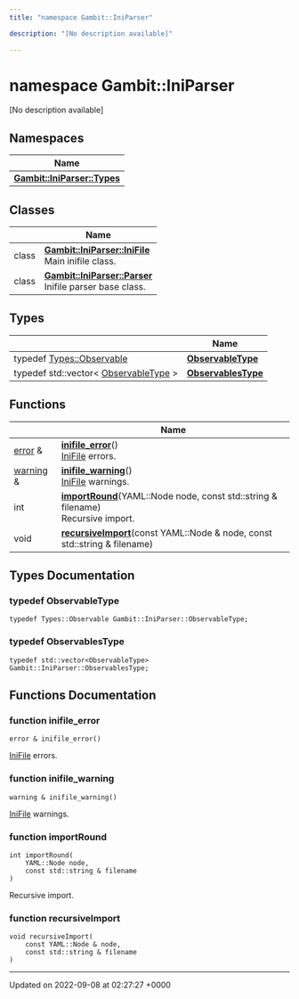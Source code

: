 ```yaml
---
title: "namespace Gambit::IniParser"

description: "[No description available]"

---
```


# namespace Gambit::IniParser

[No description available]

## Namespaces

| Name           |
| -------------- |
| **[Gambit::IniParser::Types](/documentation/code/namespaces/namespacegambit_1_1iniparser_1_1types/)**  |

## Classes

|                | Name           |
| -------------- | -------------- |
| class | **[Gambit::IniParser::IniFile](/documentation/code/classes/classgambit_1_1iniparser_1_1inifile/)** <br>Main inifile class.  |
| class | **[Gambit::IniParser::Parser](/documentation/code/classes/classgambit_1_1iniparser_1_1parser/)** <br>Inifile parser base class.  |

## Types

|                | Name           |
| -------------- | -------------- |
| typedef [Types::Observable](/documentation/code/classes/structgambit_1_1iniparser_1_1types_1_1observable/) | **[ObservableType](/documentation/code/namespaces/namespacegambit_1_1iniparser/#typedef-observabletype)**  |
| typedef std::vector< [ObservableType](/documentation/code/classes/structgambit_1_1iniparser_1_1types_1_1observable/) > | **[ObservablesType](/documentation/code/namespaces/namespacegambit_1_1iniparser/#typedef-observablestype)**  |

## Functions

|                | Name           |
| -------------- | -------------- |
| [error](/documentation/code/classes/classgambit_1_1error/) & | **[inifile_error](/documentation/code/namespaces/namespacegambit_1_1iniparser/#function-inifile-error)**()<br>[IniFile]() errors.  |
| [warning](/documentation/code/classes/classgambit_1_1warning/) & | **[inifile_warning](/documentation/code/namespaces/namespacegambit_1_1iniparser/#function-inifile-warning)**()<br>[IniFile]() warnings.  |
| int | **[importRound](/documentation/code/namespaces/namespacegambit_1_1iniparser/#function-importround)**(YAML::Node node, const std::string & filename)<br>Recursive import.  |
| void | **[recursiveImport](/documentation/code/namespaces/namespacegambit_1_1iniparser/#function-recursiveimport)**(const YAML::Node & node, const std::string & filename) |

## Types Documentation

### typedef ObservableType

```
typedef Types::Observable Gambit::IniParser::ObservableType;
```


### typedef ObservablesType

```
typedef std::vector<ObservableType> Gambit::IniParser::ObservablesType;
```



## Functions Documentation

### function inifile_error

```
error & inifile_error()
```

[IniFile]() errors. 

### function inifile_warning

```
warning & inifile_warning()
```

[IniFile]() warnings. 

### function importRound

```
int importRound(
    YAML::Node node,
    const std::string & filename
)
```

Recursive import. 

### function recursiveImport

```
void recursiveImport(
    const YAML::Node & node,
    const std::string & filename
)
```






-------------------------------

Updated on 2022-09-08 at 02:27:27 +0000